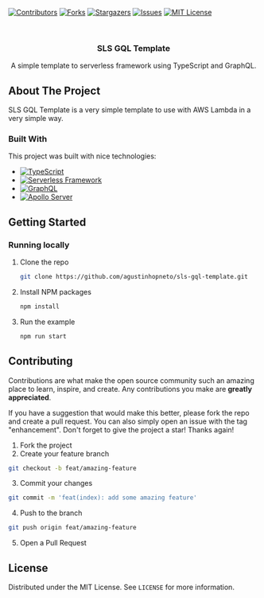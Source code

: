 <!-- PROJECT SHIELDS -->
[![Contributors][contributors-shield]][contributors-url]
[![Forks][forks-shield]][forks-url]
[![Stargazers][stars-shield]][stars-url]
[![Issues][issues-shield]][issues-url]
[![MIT License][license-shield]][license-url]

<!-- PROJECT LOGO -->
<br />
<div align="center">
  <h3 align="center">SLS GQL Template</h3>

  <p align="center">
    A simple template to serverless framework using TypeScript and GraphQL.
  </p>
</div>

<!-- ABOUT THE PROJECT -->
## About The Project
SLS GQL Template is a very simple template to use with AWS Lambda in a very simple way.

### Built With
This project was built with nice technologies:
* [![TypeScript][TypeScript]][TypeScript-url]
* [![Serverless Framework][Serverless Framework]][Serverless-url]
* [![GraphQL][GraphQL]][GraphQL-url]
* [![Apollo Server][Apollo Server]][Apollo-url]

<!-- GETTING STARTED -->
## Getting Started
### Running locally
1. Clone the repo
   ```sh
   git clone https://github.com/agustinhopneto/sls-gql-template.git
   ```
2. Install NPM packages
   ```sh
   npm install
   ```
3. Run the example
   ```sh
   npm run start
   ```

<!-- CONTRIBUTING -->
## Contributing

Contributions are what make the open source community such an amazing place to learn, inspire, and create. Any contributions you make are **greatly appreciated**.

If you have a suggestion that would make this better, please fork the repo and create a pull request. You can also simply open an issue with the tag "enhancement".
Don't forget to give the project a star! Thanks again!

1. Fork the project
2. Create your feature branch
  ```sh
  git checkout -b feat/amazing-feature
  ```
3. Commit your changes
  ```sh
  git commit -m 'feat(index): add some amazing feature'
  ```
4. Push to the branch
  ```sh
  git push origin feat/amazing-feature
  ```
5. Open a Pull Request

<!-- LICENSE -->
## License
Distributed under the MIT License. See `LICENSE` for more information.

<!-- MARKDOWN LINKS & IMAGES -->
<!-- https://www.markdownguide.org/basic-syntax/#reference-style-links -->
[contributors-shield]: https://img.shields.io/github/contributors/agustinhopneto/sls-gql-template.svg?style=for-the-badge
[contributors-url]: https://github.com/agustinhopneto/sls-gql-template/graphs/contributors
[forks-shield]: https://img.shields.io/github/forks/agustinhopneto/sls-gql-template.svg?style=for-the-badge
[forks-url]: https://github.com/agustinhopneto/sls-gql-template/network/members
[stars-shield]: https://img.shields.io/github/stars/agustinhopneto/sls-gql-template.svg?style=for-the-badge
[stars-url]: https://github.com/agustinhopneto/sls-gql-template/stargazers
[issues-shield]: https://img.shields.io/github/issues/agustinhopneto/sls-gql-template.svg?style=for-the-badge
[issues-url]: https://github.com/agustinhopneto/sls-gql-template/issues
[license-shield]: https://img.shields.io/github/license/agustinhopneto/sls-gql-template.svg?style=for-the-badge
[license-url]: https://github.com/agustinhopneto/sls-gql-template/blob/main/LICENSE

[TypeScript]: https://img.shields.io/badge/typescript-3178C6?style=for-the-badge&logo=typescript&logoColor=white
[TypeScript-url]: https://www.typescriptlang.org/
[GraphQL]: https://img.shields.io/badge/graphql-E00097?style=for-the-badge&logo=graphql&logoColor=white
[GraphQL-url]: https://graphql.org/
[Serverless Framework]: https://img.shields.io/badge/serverless-FD5750?style=for-the-badge&logo=serverless&logoColor=white
[Serverless-url]: https://www.serverless.com/
[Apollo Server]: https://img.shields.io/badge/apollo-7156D9?style=for-the-badge&logo=apollo&logoColor=white
[Apollo-url]: https://www.apollographql.com/docs/apollo-server/
